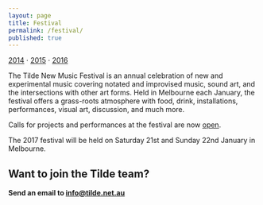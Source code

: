 ```yaml
---
layout: page
title: Festival
permalink: /festival/
published: true
---
```

[2014](/fest2014) ⋅ [2015](/fest2015) ⋅ [2016](/fest2016)

The Tilde New Music Festival is an annual celebration of new and experimental music covering notated and improvised music, sound art, and the intersections with other art forms. Held in Melbourne each January, the festival offers a grass-roots atmosphere with food, drink, installations, performances, visual art, discussion, and much more.

Calls for projects and performances at the festival are now [open](www.tilde.net.au/calls).

The 2017 festival will be held on Saturday 21st and Sunday 22nd January in Melbourne.

## Want to join the Tilde team?

**Send an email to [info@tilde.net.au](info@tilde.net.au)**
